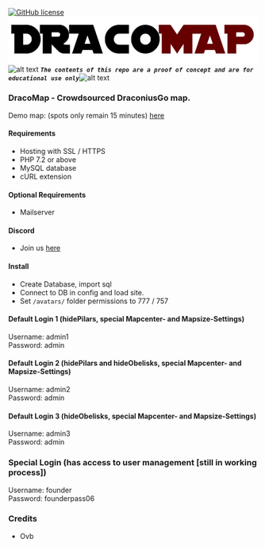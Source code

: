 <!-- define variables -->
[1.1]: http://i.imgur.com/M4fJ65n.png (ATTENTION)

[![GitHub license](https://img.shields.io/badge/license-GNU-blue.svg)](https://raw.githubusercontent.com/Account-Managers/DracoMap/master/LICENSE.md)
<br>
<img src="https://github.com/Account-Managers/DracoMap/blob/master/logo.png" alt="DracoMap Logo"/>
</br>![alt text][1.1] <strong><em>`The contents of this repo are a proof of concept and are for educational use only`</em></strong>![alt text][1.1]<br/>

### DracoMap - Crowdsourced DraconiusGo map.
Demo map: (spots only remain 15 minutes) <a href="http://dracoweb.ddns.net/Draco/">here</a>

#### Requirements

- Hosting with SSL / HTTPS
- PHP 7.2 or above
- MySQL database
- cURL extension

#### Optional Requirements

- Mailserver

#### Discord

- Join us <a href="https://discord.gg/rkm4xhX">here</a>

#### Install
- Create Database, import sql
- Connect to DB in config and load site.
- Set `/avatars/` folder permissions to 777 / 757

#### Default Login 1 (hidePilars, special Mapcenter- and Mapsize-Settings)
Username: admin1<br>
Password: admin

#### Default Login 2 (hidePilars and hideObelisks, special Mapcenter- and Mapsize-Settings)
Username: admin2<br>
Password: admin

#### Default Login 3 (hideObelisks, special Mapcenter- and Mapsize-Settings)
Username: admin3<br>
Password: admin

### Special Login (has access to user management [still in working process])
Username: founder<br>
Password: founderpass06

### Credits
 - Ovb
